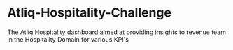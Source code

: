 # Atliq-Hospitality-Challenge
The Atliq Hospitality dashboard aimed at providing insights to revenue team in the Hospitality Domain for various KPI's
